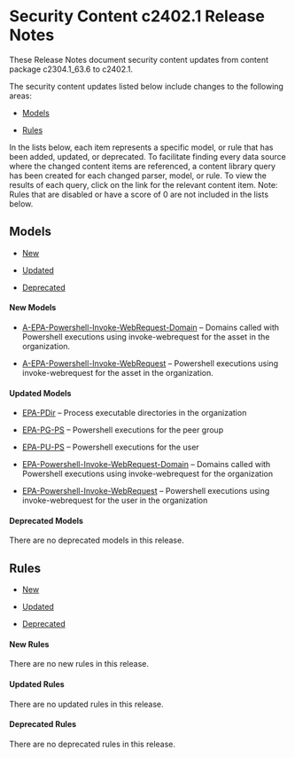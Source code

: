  Security Content c2402.1 Release Notes
=======================================

These Release Notes document security content updates from content package c2304.1_63.6 to c2402.1.

The security content updates listed below include changes to the following areas:



* [Models](#Models)

* [Rules](#Rules)

In the lists below, each item represents a specific  model, or rule that has been added, updated, or deprecated. To facilitate finding every data source where the changed content items are referenced, a content library query has been created for each changed parser, model, or rule. To view the results of each query, click on the link for the relevant content item. 
Note: Rules that are disabled or have a score of 0 are not included in the lists below.




Models
------
* [New](#New-Models)

* [Updated](#Updated-Models)

* [Deprecated](#Deprecated-Models)

#### New Models
* [A-EPA-Powershell-Invoke-WebRequest-Domain](https://github.com/ExabeamLabs/Content-Library-CIM2/search?q=A-EPA-Powershell-Invoke-WebRequest-Domain) &#8211; Domains called with Powershell executions using invoke-webrequest for the asset in the organization.

* [A-EPA-Powershell-Invoke-WebRequest](https://github.com/ExabeamLabs/Content-Library-CIM2/search?q=A-EPA-Powershell-Invoke-WebRequest) &#8211; Powershell executions using invoke-webrequest for the asset in the organization.


#### Updated Models
* [EPA-PDir](https://github.com/ExabeamLabs/Content-Library-CIM2/search?q=EPA-PDir) &#8211; Process executable directories in the organization

* [EPA-PG-PS](https://github.com/ExabeamLabs/Content-Library-CIM2/search?q=EPA-PG-PS) &#8211; Powershell executions for the peer group

* [EPA-PU-PS](https://github.com/ExabeamLabs/Content-Library-CIM2/search?q=EPA-PU-PS) &#8211; Powershell executions for the user

* [EPA-Powershell-Invoke-WebRequest-Domain](https://github.com/ExabeamLabs/Content-Library-CIM2/search?q=EPA-Powershell-Invoke-WebRequest-Domain) &#8211; Domains called with Powershell executions using invoke-webrequest for the organization

* [EPA-Powershell-Invoke-WebRequest](https://github.com/ExabeamLabs/Content-Library-CIM2/search?q=EPA-Powershell-Invoke-WebRequest) &#8211; Powershell executions using invoke-webrequest for the user in the organization


#### Deprecated Models
There are no deprecated models in this release.

Rules
-----
* [New](#New-Rules)

* [Updated](#Updated-Rules)

* [Deprecated](#Deprecated-Rules)

#### New Rules
There are no new rules in this release.

#### Updated Rules
There are no updated rules in this release.

#### Deprecated Rules
There are no deprecated rules in this release.

